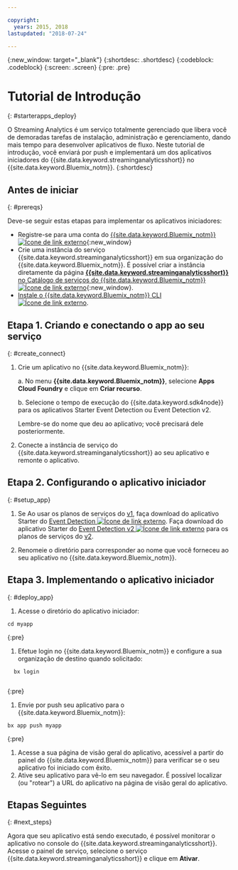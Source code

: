 ```yaml
---

copyright:
  years: 2015, 2018
lastupdated: "2018-07-24"

---
```


<!-- Attribute definitions -->
{:new_window: target="_blank"}
{:shortdesc: .shortdesc}
{:codeblock: .codeblock}
{:screen: .screen}
{:pre: .pre}

# Tutorial de Introdução
{: #starterapps_deploy}

O Streaming Analytics é um serviço totalmente gerenciado que libera você de demoradas tarefas de instalação, administração e gerenciamento, dando mais tempo para desenvolver aplicativos de fluxo. Neste tutorial de introdução, você enviará por push e implementará um dos aplicativos iniciadores do {{site.data.keyword.streaminganalyticsshort}} no {{site.data.keyword.Bluemix_notm}}.
{:shortdesc}


## Antes de iniciar
{: #prereqs}

Deve-se seguir estas etapas para implementar os aplicativos iniciadores:

* Registre-se para uma conta do [{{site.data.keyword.Bluemix_notm}} ![Ícone de link externo](../../icons/launch-glyph.svg "Ícone de link externo")](https://console.{DomainName}/registration){:new_window}
* Crie uma instância do serviço {{site.data.keyword.streaminganalyticsshort}} em sua organização do {{site.data.keyword.Bluemix_notm}}. É possível criar a instância diretamente da página [**{{site.data.keyword.streaminganalyticsshort}}** no Catálogo de serviços do {{site.data.keyword.Bluemix_notm}} ![Ícone de link externo](../../icons/launch-glyph.svg "Ícone de link externo")](https://console.{DomainName}/catalog/services/streaming-analytics/){:new_window}.  
* [Instale o {{site.data.keyword.Bluemix_notm}} CLI ![Ícone de link externo](../../icons/launch-glyph.svg "Ícone de link externo")](https://console.{DomainName}/docs/cli/reference/bluemix_cli/get_started.html#getting-started).



## Etapa 1. Criando e conectando o app ao seu serviço
{: #create_connect}

1. Crie um aplicativo no {{site.data.keyword.Bluemix_notm}}:

    a. No menu **{{site.data.keyword.Bluemix_notm}}**, selecione **Apps Cloud Foundry** e clique em **Criar recurso**.

    b. Selecione o tempo de execução do {{site.data.keyword.sdk4node}} para os aplicativos Starter Event Detection ou
Event Detection v2.

    Lembre-se do nome que deu ao aplicativo; você precisará dele posteriormente.
1. Conecte a instância de serviço do {{site.data.keyword.streaminganalyticsshort}} ao seu aplicativo e remonte o aplicativo.

## Etapa 2. Configurando o aplicativo iniciador
{: #setup_app}

1. Se Ao usar os planos de serviços do [v1](/docs/services/StreamingAnalytics/service_plans.html), faça download do aplicativo Starter do [Event Detection ![Ícone de link externo](../../icons/launch-glyph.svg "Ícone de link externo")](https://streams-github-samples.mybluemix.net/?get=QuickStart/EventDetection). Faça download
do aplicativo Starter do [Event
Detection v2 ![Ícone de link externo](../../icons/launch-glyph.svg "Ícone de link externo")](https://streams-github-samples.mybluemix.net/?get=QuickStart%2FBeta201801%2FEventDetectionV2) para
os planos de serviços do [v2](/docs/services/StreamingAnalytics/service_plans.html).

1. Renomeie o diretório para corresponder ao nome que você forneceu ao seu aplicativo no {{site.data.keyword.Bluemix_notm}}.

## Etapa 3. Implementando o aplicativo iniciador
{: #deploy_app}

1. Acesse o diretório do aplicativo iniciador:
  <pre><code>cd myapp</code></pre>
  {:pre}

1. Efetue login no {{site.data.keyword.Bluemix_notm}} e configure a sua organização de destino quando solicitado:
  <pre><code>  bx login
  </code></pre>
  {:pre}

1. Envie por push seu aplicativo para o {{site.data.keyword.Bluemix_notm}}:
  <pre><code>bx app push myapp</code></pre>
  {:pre}

1. Acesse a sua página de visão geral do aplicativo, acessível a partir do painel do {{site.data.keyword.Bluemix_notm}}
para verificar se o seu aplicativo foi iniciado com êxito.
1. Ative seu aplicativo para vê-lo em seu navegador. É possível localizar (ou "rotear") a URL do aplicativo
            na página de visão geral do aplicativo.

## Etapas Seguintes
{: #next_steps}

Agora que seu aplicativo está sendo executado, é possível monitorar o aplicativo no console do {{site.data.keyword.streaminganalyticsshort}}. Acesse o painel de serviço, selecione o serviço {{site.data.keyword.streaminganalyticsshort}} e clique em **Ativar**.
